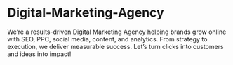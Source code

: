 # Digital-Marketing-Agency
We’re a results-driven Digital Marketing Agency helping brands grow online with SEO, PPC, social media, content, and analytics. From strategy to execution, we deliver measurable success. Let’s turn clicks into customers and ideas into impact! 
